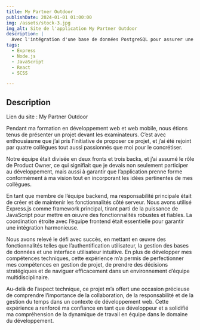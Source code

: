 ```yaml
---
title: My Partner Outdoor
publishDate: 2024-01-01 01:00:00
img: /assets/stock-3.jpg
img_alt: Site de l'application My Partner Outdoor
description: |
  Avec l'intégration d'une base de données PostgreSQL pour assurer une gestion efficace, structurée et sécurisée des données.
tags:
  - Express
  - Node.js
  - JavaScript
  - React
  - SCSS

---
```


## Description

Lien du site : <a href="https://mypartneroutdoor.fr/" target="_blank" style="text-decoration: none;">My Partner Outdoor</a>

Pendant ma formation en développement web et web mobile, nous étions tenus de présenter un projet devant les examinateurs. C’est avec enthousiasme que j’ai pris l’initiative de proposer ce projet, et j’ai été rejoint par quatre collègues tout aussi passionnés que moi pour le concrétiser.

Notre équipe était divisée en deux fronts et trois backs, et j’ai assumé le rôle de Product Owner, ce qui signifiait que je devais non seulement participer au développement, mais aussi à garantir que l’application prenne forme conformément à ma vision tout en incorporant les idées pertinentes de mes collègues.

En tant que membre de l’équipe backend, ma responsabilité principale était de créer et de maintenir les fonctionnalités côté serveur. Nous avons utilisé Express.js comme framework principal, tirant parti de la puissance de JavaScript pour mettre en œuvre des fonctionnalités robustes et fiables. La coordination étroite avec l’équipe frontend était essentielle pour garantir une intégration harmonieuse.

Nous avons relevé le défi avec succès, en mettant en œuvre des fonctionnalités telles que l’authentification utilisateur, la gestion des bases de données et une interface utilisateur intuitive. En plus de développer mes compétences techniques, cette expérience m’a permis de perfectionner mes compétences en gestion de projet, de prendre des décisions stratégiques et de naviguer efficacement dans un environnement d’équipe multidisciplinaire.

Au-delà de l’aspect technique, ce projet m’a offert une occasion précieuse de comprendre l’importance de la collaboration, de la responsabilité et de la gestion du temps dans un contexte de développement web. Cette expérience a renforcé ma confiance en tant que développeur et a solidifié ma compréhension de la dynamique de travail en équipe dans le domaine du développement.